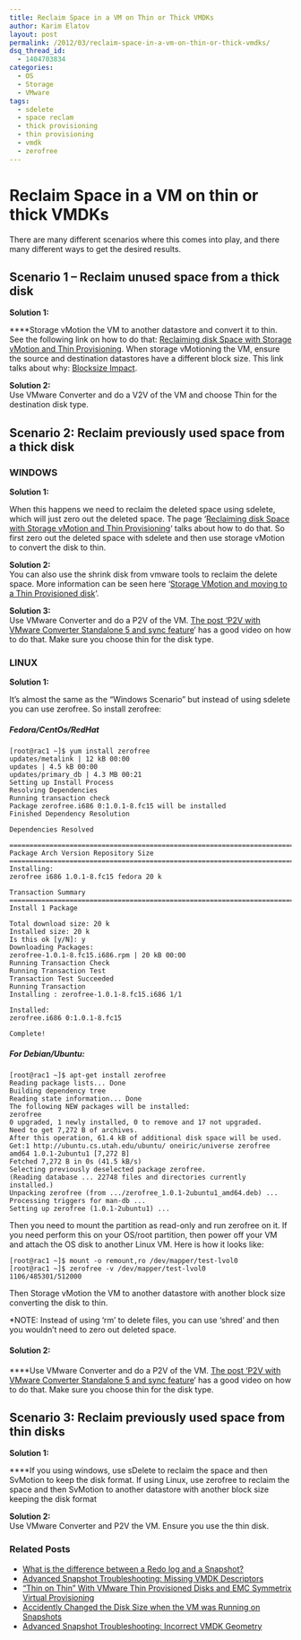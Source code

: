 ```yaml
---
title: Reclaim Space in a VM on Thin or Thick VMDKs
author: Karim Elatov
layout: post
permalink: /2012/03/reclaim-space-in-a-vm-on-thin-or-thick-vmdks/
dsq_thread_id:
  - 1404703834
categories:
  - OS
  - Storage
  - VMware
tags:
  - sdelete
  - space reclam
  - thick provisioning
  - thin provisioning
  - vmdk
  - zerofree
---
```

# Reclaim Space in a VM on thin or thick VMDKs

There are many different scenarios where this comes into play, and there many different ways to get the desired results.

## Scenario 1 &#8211; Reclaim unused space from a thick disk

**Solution 1:**

****Storage vMotion the VM to another datastore and convert it to thin. See the following link on how to do that: <a href="http://www.thelowercasew.com/reclaiming-disk-space-with-storage-vmotion-and-thin-provisioning" onclick="javascript:_gaq.push(['_trackEvent','outbound-article','http://www.thelowercasew.com/reclaiming-disk-space-with-storage-vmotion-and-thin-provisioning']);">Reclaiming disk Space with Storage vMotion and Thin Provisioning</a>. When storage vMotioning the VM, ensure the source and destination datastores have a different block size. This link talks about why: <a href="http://www.yellow-bricks.com/2011/02/18/blocksize-impact/" onclick="javascript:_gaq.push(['_trackEvent','outbound-article','http://www.yellow-bricks.com/2011/02/18/blocksize-impact/']);">Blocksize Impact</a>.

**Solution 2:**  
Use VMware Converter and do a V2V of the VM and choose Thin for the destination disk type.

## Scenario 2: Reclaim previously used space from a thick disk

### WINDOWS

**Solution 1:**

When this happens we need to reclaim the deleted space using sdelete, which will just zero out the deleted space. The page &#8216;<a href="http://www.thelowercasew.com/reclaiming-disk-space-with-storage-vmotion-and-thin-provisioning" onclick="javascript:_gaq.push(['_trackEvent','outbound-article','http://www.thelowercasew.com/reclaiming-disk-space-with-storage-vmotion-and-thin-provisioning']);">Reclaiming disk Space with Storage vMotion and Thin Provisioning</a>&#8216; talks about how to do that. So first zero out the deleted space with sdelete and then use storage vMotion to convert the disk to thin.

**Solution 2:**  
You can also use the shrink disk from vmware tools to reclaim the delete space. More information can be seen here &#8216;<a href="http://www.yellow-bricks.com/2009/07/31/storage-vmotion-and-moving-to-a-thin-provisioned-disk/" onclick="javascript:_gaq.push(['_trackEvent','outbound-article','http://www.yellow-bricks.com/2009/07/31/storage-vmotion-and-moving-to-a-thin-provisioned-disk/']);">Storage VMotion and moving to a Thin Provisioned disk</a>&#8216;.

**Solution 3:**  
Use VMware Converter and do a P2V of the VM. <a href="http://www.vi-tips.com/2011/11/p2v-with-vmware-converter-standalone-5.html" onclick="javascript:_gaq.push(['_trackEvent','outbound-article','http://www.vi-tips.com/2011/11/p2v-with-vmware-converter-standalone-5.html']);">The post &#8216;P2V with VMware Converter Standalone 5 and sync feature</a>&#8216; has a good video on how to do that. Make sure you choose thin for the disk type.

### LINUX

**Solution 1:**

It&#8217;s almost the same as the &#8220;Windows Scenario&#8221; but instead of using sdelete you can use zerofree. So install zerofree:

##### Fedora/CentOs/RedHat

	[root@rac1 ~]$ yum install zerofree
	updates/metalink | 12 kB 00:00
	updates | 4.5 kB 00:00
	updates/primary_db | 4.3 MB 00:21
	Setting up Install Process
	Resolving Dependencies
	Running transaction check
	Package zerofree.i686 0:1.0.1-8.fc15 will be installed
	Finished Dependency Resolution
	
	Dependencies Resolved
	
	================================================================================
	Package Arch Version Repository Size
	================================================================================
	Installing:
	zerofree i686 1.0.1-8.fc15 fedora 20 k
	
	Transaction Summary
	================================================================================
	Install 1 Package
	
	Total download size: 20 k
	Installed size: 20 k
	Is this ok [y/N]: y
	Downloading Packages:
	zerofree-1.0.1-8.fc15.i686.rpm | 20 kB 00:00
	Running Transaction Check
	Running Transaction Test
	Transaction Test Succeeded
	Running Transaction
	Installing : zerofree-1.0.1-8.fc15.i686 1/1
	
	Installed:
	zerofree.i686 0:1.0.1-8.fc15
	
	Complete!

##### For Debian/Ubuntu:

	[root@rac1 ~]$ apt-get install zerofree
	Reading package lists... Done
	Building dependency tree
	Reading state information... Done
	The following NEW packages will be installed:
	zerofree
	0 upgraded, 1 newly installed, 0 to remove and 17 not upgraded.
	Need to get 7,272 B of archives.
	After this operation, 61.4 kB of additional disk space will be used.
	Get:1 http://ubuntu.cs.utah.edu/ubuntu/ oneiric/universe zerofree amd64 1.0.1-2ubuntu1 [7,272 B]
	Fetched 7,272 B in 0s (41.5 kB/s)
	Selecting previously deselected package zerofree.
	(Reading database ... 22748 files and directories currently installed.)
	Unpacking zerofree (from .../zerofree_1.0.1-2ubuntu1_amd64.deb) ...
	Processing triggers for man-db ...
	Setting up zerofree (1.0.1-2ubuntu1) ...

Then you need to mount the partition as read-only and run zerofree on it. If you need perform this on your OS/root partition, then power off your VM and attach the OS disk to another Linux VM. Here is how it looks like:

	[root@rac1 ~]$ mount -o remount,ro /dev/mapper/test-lvol0
	[root@rac1 ~]$ zerofree -v /dev/mapper/test-lvol0
	1106/485301/512000

Then Storage vMotion the VM to another datastore with another block size converting the disk to thin.

*NOTE: Instead of using &#8216;rm&#8217; to delete files, you can use &#8216;shred&#8217; and then you wouldn&#8217;t need to zero out deleted space.

#### **Solution 2:**

****Use VMware Converter and do a P2V of the VM. <a href="http://www.vi-tips.com/2011/11/p2v-with-vmware-converter-standalone-5.html" onclick="javascript:_gaq.push(['_trackEvent','outbound-article','http://www.vi-tips.com/2011/11/p2v-with-vmware-converter-standalone-5.html']);">The post &#8216;P2V with VMware Converter Standalone 5 and sync feature</a>&#8216; has a good video on how to do that. Make sure you choose thin for the disk type.

## Scenario 3: Reclaim previously used space from thin disks

**Solution 1:**

****If you using windows, use sDelete to reclaim the space and then SvMotion to keep the disk format. If using Linux, use zerofree to reclaim the space and then SvMotion to another datastore with another block size keeping the disk format

**Solution 2:**  
Use VMware Converter and P2V the VM. Ensure you use the thin disk.

<div class="SPOSTARBUST-Related-Posts">
  <H3>
    Related Posts
  </H3>
  
  <ul class="entry-meta">
    <li class="SPOSTARBUST-Related-Post">
      <a title="What is the difference between a Redo log and a Snapshot?" href="http://virtuallyhyper.com/2012/09/what-is-the-difference-between-a-redo-log-and-a-snapshot/" onclick="javascript:_gaq.push(['_trackEvent','outbound-article','http://virtuallyhyper.com/2012/09/what-is-the-difference-between-a-redo-log-and-a-snapshot/']);" rel="bookmark">What is the difference between a Redo log and a Snapshot?</a>
    </li>
    <li class="SPOSTARBUST-Related-Post">
      <a title="Advanced Snapshot Troubleshooting: Missing VMDK Descriptors" href="http://virtuallyhyper.com/2012/04/advanced-snapshot-troubleshooting-missing-vmdk-descriptors/" onclick="javascript:_gaq.push(['_trackEvent','outbound-article','http://virtuallyhyper.com/2012/04/advanced-snapshot-troubleshooting-missing-vmdk-descriptors/']);" rel="bookmark">Advanced Snapshot Troubleshooting: Missing VMDK Descriptors</a>
    </li>
    <li class="SPOSTARBUST-Related-Post">
      <a title="&#8220;Thin on Thin&#8221; With VMware Thin Provisioned Disks and EMC Symmetrix Virtual Provisioning" href="http://virtuallyhyper.com/2012/04/thin-on-thin-with-vmware-thin-provisioned-disks-and-emc-symmetrix-virtual-provisioning/" onclick="javascript:_gaq.push(['_trackEvent','outbound-article','http://virtuallyhyper.com/2012/04/thin-on-thin-with-vmware-thin-provisioned-disks-and-emc-symmetrix-virtual-provisioning/']);" rel="bookmark">&#8220;Thin on Thin&#8221; With VMware Thin Provisioned Disks and EMC Symmetrix Virtual Provisioning</a>
    </li>
    <li class="SPOSTARBUST-Related-Post">
      <a title="Accidently Changed the Disk Size when the VM was Running on Snapshots" href="http://virtuallyhyper.com/2012/04/accidently-changed-the-disk-size-when-the-vm-was-running-on-snapshots/" onclick="javascript:_gaq.push(['_trackEvent','outbound-article','http://virtuallyhyper.com/2012/04/accidently-changed-the-disk-size-when-the-vm-was-running-on-snapshots/']);" rel="bookmark">Accidently Changed the Disk Size when the VM was Running on Snapshots</a>
    </li>
    <li class="SPOSTARBUST-Related-Post">
      <a title="Advanced Snapshot Troubleshooting: Incorrect VMDK Geometry" href="http://virtuallyhyper.com/2012/04/advanced-snapshot-troubleshooting-incorrect-vmdk-geometry/" onclick="javascript:_gaq.push(['_trackEvent','outbound-article','http://virtuallyhyper.com/2012/04/advanced-snapshot-troubleshooting-incorrect-vmdk-geometry/']);" rel="bookmark">Advanced Snapshot Troubleshooting: Incorrect VMDK Geometry</a>
    </li>
  </ul>
</div>

